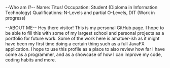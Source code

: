 --Who am I?--
Name: Titus!
Occupation: Student (Diploma in Information Technology)
Qualifications: N-Levels and partial O-Levels, DIT (Work in progress)

--ABOUT ME--
Hey there visitor! This is my personal GitHub page. I hope to be able to fill this with some of my largest school and personal projects as a portfolio for future work. Some of the work here is amatuer-ish as it might have been my first time doing a certain thing such as a full JavaFX application. I hope to use this profile as a place to also review how far I have come as a programmer, and as a showcase of how I can improve my code, coding habits and more. 
